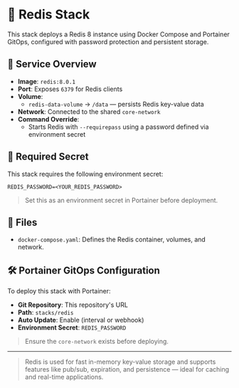 # 🧱 Redis Stack

This stack deploys a Redis 8 instance using Docker Compose and Portainer GitOps, configured with password protection and persistent storage.

## 🐳 Service Overview

- **Image**: `redis:8.0.1`
- **Port**: Exposes `6379` for Redis clients
- **Volume**:
  - `redis-data-volume` → `/data` — persists Redis key-value data
- **Network**: Connected to the shared `core-network`
- **Command Override**:
  - Starts Redis with `--requirepass` using a password defined via environment secret

## 🔐 Required Secret

This stack requires the following environment secret:

```env
REDIS_PASSWORD=<YOUR_REDIS_PASSWORD>
```

> Set this as an environment secret in Portainer before deployment.

## 📁 Files

- `docker-compose.yaml`: Defines the Redis container, volumes, and network.

## 🛠 Portainer GitOps Configuration

To deploy this stack with Portainer:

- **Git Repository**: This repository's URL
- **Path**: `stacks/redis`
- **Auto Update**: Enable (interval or webhook)
- **Environment Secret**: `REDIS_PASSWORD`

> Ensure the `core-network` exists before deploying.

---

> Redis is used for fast in-memory key-value storage and supports features like pub/sub, expiration, and persistence — ideal for caching and real-time applications.
